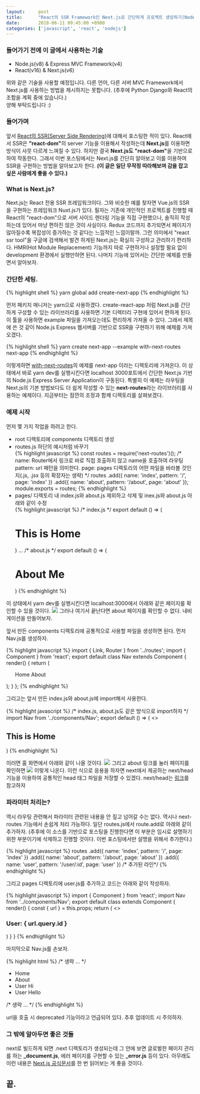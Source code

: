 ```yaml
---
layout:		post
title:		"React의 SSR Framework인 Next.js로 간단하게 프로젝트 생성하기(Node.js Express)"
date:		2018-06-11 09:45:00 +0900
categories:	['javascript', 'react', 'nodejs']
---
```


<h3>들어가기 전에 이 글에서 사용하는 기술</h3>
<ul>
	<li>Node.js(v8) & Express MVC Framework(v4)</li>
	<li>React(v16) & Next.js(v6)</li>
</ul>
<p>
위와 같은 기술을 사용할 예정입니다. 다른 언어, 다른 서버 MVC Framework에서 Next.js를 사용하는 방법을 제시하지는 못합니다.
(추후에 Python Django와 React의 조합을 계획 중에 있습니다.)<br>
양해 부탁드립니다 :)
</p>
<h3>들어가며</h3>
<p>
	앞서 <a href="/blog/react-ssr">React의 SSR(Server Side Rendering)</a>에 대해서 포스팅한 적이 있다.
	React에서 SSR은 <b>"react-dom"</b>의 server 기능을 이용해서 작성하는데 <b>Next.js</b>를 이용하면 방식이 사뭇 다르게 느껴질 수 있다.
	하지만 결국 <b>Next.js도 "react-dom"</b>을 기반으로 하여 작동한다.
	그래서 이번 포스팅에서는 Next.js를 간단히 알아보고 이를 이용하여 SSR을 구현하는 방법을 알아보고자 한다.
	<b>(이 글은 일단 무작정 따라해보며 감을 잡고 싶은 사람에게 좋을 수 있다.)</b>
</p>
<h3>What is Next.js?</h3>
<p>
	Next.js는 React 전용 SSR 프레임워크이다.
	그와 비슷한 예를 찾자면 Vue.js의 SSR을 구현하는 프레임워크 Nuxt.js가 있다.
	필자는 기존에 개인적인 프로젝트를 진행할 때 React의 "react-dom"으로 서버 사이드 렌더링 기능을 직접 구현했으나,
	솔직히 작성하는데 있어서 마냥 편하진 않은 것이 사실이다.
	Redux 코드까지 추가되면서 페이지가 많아질수록 복잡성이 증가하는 것 같다는 느낌적인 느낌이랄까.
	그런 의미에서 "react ssr tool"을 구글에 검색해서 발견 하게된 Next.js는 확실히 구성하고 관리하기 편리하다.
	HMR(Hot Module Replacement) 기능까지 따로 구현하거나 설정할 필요 없이 development 환경에서 실행만하면 된다.
	나머지 기능에 있어서는 간단한 예제를 만들면서 알아보자.
</p>
<h3>간단한 세팅.</h3>
{% highlight shell %}
yarn global add create-next-app
{% endhighlight %}
<p>
	먼저 패키지 매니저는 yarn으로 사용하겠다.
	create-react-app 처럼 Next.js를 간단하게 구성할 수 있는 라이브러리를 사용하면 기본 디렉터리 구현에 있어서 편하게 된다.
	이 툴을 사용하면 example 파일을 가져오는데도 편리하게 가져올 수 있다.
	그래서 제목에 쓴 것 같이 Node.js Express 웹서버를 기반으로 SSR을 구현하기 위해 예제를 가져오겠다.
</p>
{% highlight shell %}
yarn create next-app --example with-next-routes next-app
{% endhighlight %}
<p>
	이렇게하면 <a target="_blank" href="https://github.com/zeit/next.js/tree/canary/examples/with-next-routes">with-next-routes</a>의 예제를 next-app 이라는 디렉토리에 가져온다.
	이 상태에서 바로 yarn dev를 실행시킨다면 localhost 3000포트에서 간단한 Next.js 기반의 Node.js Express Server Application이 구동된다.
	특별히 이 예제는 라우팅을 Next.js의 기본 방법보다도 더 쉽게 작성할 수 있는 <b>next-routes</b>라는 라이브러리를 사용하는 예제이다.
	지금부터는 잠깐의 조정과 함께 디렉토리를 살펴보겠다.
</p>
<h3>예제 시작</h3>
<p>
	먼저 몇 가지 작업을 하려고 한다.
</p>
<ul>
	<li>root 디렉토리에 components 디렉토리 생성</li>
	<li>routes.js 하단의 예시처럼 바꾸기</li>
{% highlight javascript %}
const routes = require('next-routes')();
/*
name: Router에서 링크로 바로 직접 호출하지 않고 name을 호출하여 라우팅
pattern: url 패턴을 의미한다.
page: pages 디렉토리의 어떤 파일을 바라볼 것인지(.js, .jsx 등의 확장자는 생략)
*/
routes
.add({ name: 'index', pattern: '/', page: 'index' })
.add({ name: 'about', pattern: '/about', page: 'about' });
module.exports = routes;
{% endhighlight %}
	<li>pages/ 디렉토리 내 index.js와 about.js 제외하고 삭제 및 inex.js와 about.js 아래와 같이 수정</li>
{% highlight javascript %}
/* index.js */
export default () => (
<h1>This is Home</h1>
)
...
/* about.js */
export default () => (
<h1>About Me</h1>
)
{% endhighlight %}
</ul>
<p>
	이 상태에서 yarn dev를 실행시킨다면 localhost:3000에서 아래와 같은 페이지를 확인할 수 있을 것이다.
	<img src='/assets/img{{ page.id }}/index.png'/>
	그러나 여기서 끝난다면 about 페이지를 확인할 수 없다. 내비게이션을 만들어보자.
</p>
<p>
	앞서 만든 components 디렉토리에 공통적으로 사용할 파일을 생성하면 된다. 먼저 Nav.js를 생성하자.
</p>
{% highlight javascript %}
import { Link, Router } from '../routes';
import { Component } from 'react';
export default class Nav extends Component {
  render() {
    return (
      <ul>
        <Link route="index"><a>Home</a></Link>
        <Link route="about"><a>About</a></Link>
      </ul>
    );
  }
};
{% endhighlight %}
<p>
	그리고는 앞서 만든 index.js와 about.js에 import해서 사용한다.
</p>
{% highlight javascript %}
/* index.js, about.js도 같은 방식으로 import하자 */
import Nav from '../components/Nav';
export default () => (
  <>
    <Nav/>
    <h1>This is Home</h1>
  </>
)
{% endhighlight %}
<p>
	이러면 홈 화면에서 아래와 같이 나올 것이다.
	<img src="/assets/img{{ page.id }}/nav-index.png"/>
	그리고 about 링크를 눌러 페이지를 확인하면
	<img src="/assets/img{{ page.id }}/nav-about.png"/>
	이렇게 나온다. 이런 식으로 응용을 하자면 next에서 제공하는 next/head 기능을 이용하여 공통적인 head 태그 파일을 저장할 수 있겠다.
	next/head는 <a target="_blank" href="https://github.com/zeit/next.js/#populating-head">링크</a>를 참고하자
</p>
<h3>파라미터 처리는?</h3>
<p>
	역시 라우팅 관련해서 파라미터 관련된 내용을 안 짚고 넘어갈 수는 없다.
	역시나 next-routes 기능에서 손쉽게 처리 가능하다.
	일단 routes.js에서 route.add로 아래와 같이 추가하자.
	(추후에 이 소스를 기반으로 포스팅을 진행한다면 이 부분은 임시로 설명하기 위한 부분이기에 삭제하고 진행할 것이다.
	이번 포스팅에서만 설명을 위해서 추가한다.)
</p>
{% highlight javascript %}
routes
  .add({ name: 'index', pattern: '/', page: 'index' })
  .add({ name: 'about', pattern: '/about', page: 'about' })
  .add({ name: 'user', pattern: '/user/:id', page: 'user' }) /* 추가된 라인*/
{% endhighlight %}
<p>
	그리고 pages 디렉토리에 user.js를 추가하고 코드는 아래와 같이 작성하자.
</p>
{% highlight javascript %}
import { Component } from 'react';
import Nav from '../components/Nav';
export default class extends Component {
  render() {
    const { url } = this.props;
    return (
      <>
        <Nav/>
        <h1>User: { url.query.id }</h1>
      </>
    )
  }
}
{% endhighlight %}
<p>
	마지막으로 Nav.js를 손보자.
</p>
{% highlight html %}
/* 생략 ... */
<ul>
	<li><Link route="index"><a>Home</a></Link></li>
	<li><Link route="about"><a>About</a></Link></li>
	<li><Link route="user" params={% raw %}{{id: 'hi'}}{% endraw %}><a>User Hi</a></Link></li>
	<li><Link route="user" params={% raw %}{{id: 'hello'}}{% endraw %}><a>User Hello</a></Link></li>
</ul>
/* 생략 ... */
{% endhighlight %}
<p>
	url을 호출 시 deprecated 기능이라고 언급되어 있다.
	추후 업데이트 시 주의하자.
</p>
<h3>그 밖에 알아두면 좋은 것들</h3>
<p>
	next로 빌드하게 되면 .next 디렉토리가 생성되는데 그 안에 보면 글로벌한 페이지 관리를 하는 <b>_document.js</b>,
	에러 페이지를 구현할 수 있는 <b>_error.js</b> 등이 있다.
	아무래도 이런 내용은 <a target="_blank" href="https://nextjs.org/docs/#setup">Next.js 공식문서</a>를 한 번 읽어보는 게 좋을 것이다.
</p>
<h2>끝.</h2>
